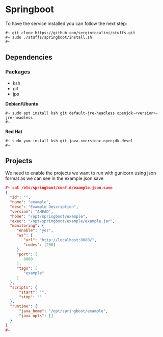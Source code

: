 # Springboot
To have the service installed you can follow the next step:
```
#~ git clone https://github.com/sergiotocalini/stuffs.git
#~ sudo ./stuffs/springboot/install.sh
#~
```

## Dependencies
### Packages
* ksh
* git
* jps

__**Debian/Ubuntu**__
```
#~ sudo apt install ksh git default-jre-headless openjdk-<version>-jre-headless
#~
```

__**Red Hat**__
```
#~ sudo yum install ksh git java-<version>-openjdk-devel
#~
```

## Projects
We need to enable the projects we want to run with gunicorn using json format as we can see in the example.json.save
```json
#~ cat /etc/springboot/conf.d/example.json.save
{
  "id": "",
  "name": "example",
  "desc": "Example Description",
  "version": "AHEAD",
  "home": "/opt/springboot/example",
  "exec": "/opt/springboot/example/example.jar",
  "monitoring": {
     "enable": "yes",
     "ws": {
        "url": "http://localhost:8080/",
        "codes": [200]
     },
     "port": [
        8080
     ],
     "tags": [
        "example"
     ]
  },
  "scripts": {
	  "start": "",
	  "stop": ""
  },
  "runtime": {
	  "java_home": "/opt/springboot/example",
	  "java_opts": []
  }
}
#~
```
